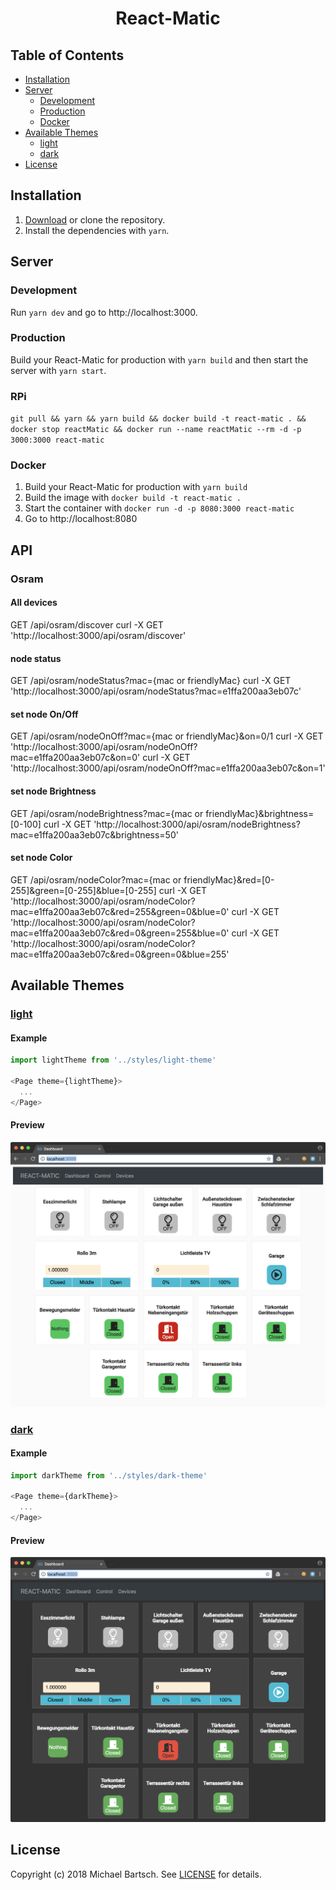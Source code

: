 <h1 align="center">
  React-Matic
</h1>

## Table of Contents

* [Installation](#installation)
* [Server](#server)
  * [Development](#development)
  * [Production](#production)
  * [Docker](#docker)
* [Available Themes](#available-themes)
  * [light](#light)
  * [dark](#dark)
* [License](#license)

## Installation

1. [Download](../../archive/master.zip) or clone the repository.
2. Install the dependencies with `yarn`.

## Server

### Development

Run `yarn dev` and go to http://localhost:3000.

### Production

Build your React-Matic for production with `yarn build` and then start the
server with `yarn start`.

### RPi
`git pull && yarn && yarn build && docker build -t react-matic . && docker stop reactMatic && docker run --name reactMatic --rm -d -p 3000:3000 react-matic`

### Docker

1. Build your React-Matic for production with `yarn build`
2. Build the image with `docker build -t react-matic .`
3. Start the container with `docker run -d -p 8080:3000 react-matic`
4. Go to http://localhost:8080

## API
### Osram
#### All devices
GET /api/osram/discover
curl -X GET 'http://localhost:3000/api/osram/discover'

#### node status
GET /api/osram/nodeStatus?mac={mac or friendlyMac}
curl -X GET 'http://localhost:3000/api/osram/nodeStatus?mac=e1ffa200aa3eb07c'

#### set node On/Off
GET /api/osram/nodeOnOff?mac={mac or friendlyMac}&on=0/1
curl -X GET 'http://localhost:3000/api/osram/nodeOnOff?mac=e1ffa200aa3eb07c&on=0'
curl -X GET 'http://localhost:3000/api/osram/nodeOnOff?mac=e1ffa200aa3eb07c&on=1'

#### set node Brightness
GET /api/osram/nodeBrightness?mac={mac or friendlyMac}&brightness=[0-100]
curl -X GET 'http://localhost:3000/api/osram/nodeBrightness?mac=e1ffa200aa3eb07c&brightness=50'

#### set node Color
GET /api/osram/nodeColor?mac={mac or friendlyMac}&red=[0-255]&green=[0-255]&blue=[0-255]
curl -X GET 'http://localhost:3000/api/osram/nodeColor?mac=e1ffa200aa3eb07c&red=255&green=0&blue=0'
curl -X GET 'http://localhost:3000/api/osram/nodeColor?mac=e1ffa200aa3eb07c&red=0&green=255&blue=0'
curl -X GET 'http://localhost:3000/api/osram/nodeColor?mac=e1ffa200aa3eb07c&red=0&green=0&blue=255'

## Available Themes

### [light](./styles/light-theme.js)

#### Example

```javascript
import lightTheme from '../styles/light-theme'

<Page theme={lightTheme}>
  ...
</Page>
```

#### Preview

![react-matic-light](./docs/light_theme.png)

### [dark](./styles/dark-theme.js)

#### Example

```javascript
import darkTheme from '../styles/dark-theme'

<Page theme={darkTheme}>
  ...
</Page>
```

#### Preview

![react-matic-dark](./docs/dark_theme.png)

## License

Copyright (c) 2018 Michael Bartsch. See [LICENSE](./LICENSE.md) for details.
